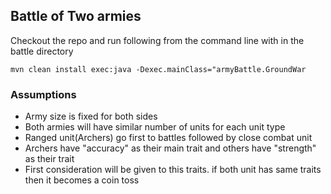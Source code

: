 ## Battle of Two armies
  Checkout the repo and run following from the command line with in the battle directory
  ```
  mvn clean install exec:java -Dexec.mainClass="armyBattle.GroundWar
  ```

### Assumptions
  - Army size is fixed for both sides
  - Both armies will have similar number of units for each unit type
  - Ranged unit(Archers) go first to battles followed by close combat unit
  - Archers have "accuracy" as their main trait and others have "strength" as their trait
  - First consideration will be given to this traits. if both unit has same traits then it becomes a coin toss

